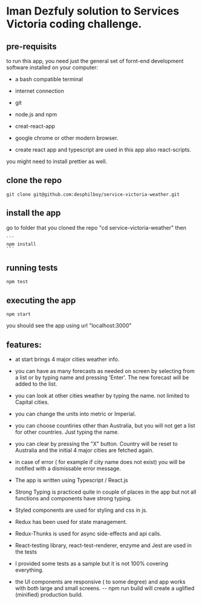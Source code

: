 # Iman Dezfuly solution to Services Victoria coding challenge.

## pre-requisits

to run this app, you need just the general set of fornt-end development software installed on your computer:

-   a bash compatible terminal

-   internet connection

-   git

-   node.js and npm

-   creat-react-app

-   google chrome or other modern browser.

-   create react app and typescript are used in this app also react-scripts.

you might need to install prettier as well.

## clone the repo

```
git clone git@github.com:desphilboy/service-victoria-weather.git
```

## install the app

go to folder that you cloned the repo "cd service-victoria-weather"
then

    ```
    npm install
    ```

## running tests

```
npm test
```

## executing the app

```
npm start
```

you should see the app using url "localhost:3000"

## features:

-   at start brings 4 major cities weather info.
-   you can have as many forecasts as needed on screen by selecting from a list or by typing name and pressing 'Enter'. The new forecast will be added to the list.
-   you can look at other cities weather by typing the name. not limited to Capital cities.
-   you can change the units into metric or Imperial.
-   you can choose countiries other than Australia, but you will not get a list for other countries. Just typing the name.
-   you can clear by pressing the "X" button. Country will be reset to Australia and the initial 4 major cities are fetched again.
-   in case of error ( for example if city name does not exist) you will be notified with a dismissable error message.

-   The app is written using Typescript / React.js
-   Strong Typing is practiced quite in couple of places in the app but not all functions and components have strong typing.
-   Styled components are used for styling and css in js.
-   Redux has been used for state management.
-   Redux-Thunks is used for async side-effects and api calls.
-   React-testing library, react-test-renderer, enzyme and Jest are used in the tests
-   I provided some tests as a sample but it is not 100% covering everything.
-   the UI components are responsive ( to some degree) and app works with both large and small screens.
    -- npm run build will create a uglified (minified) production build.
